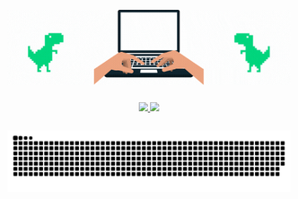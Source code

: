 <p align="center">
  <a href="#">
    <img align="center" src="HelloHelder.gif" />
  </a>
</p>

<br>

<div align="center">
  <a href="https://github.com/helderhsilva">
  <img height="180em" src="https://github-readme-stats.vercel.app/api?username=helderhsilva&show_icons=true&theme=ocean_dark&include_all_commits=true&count_private=true"/>
  <img height="180em" src="https://github-readme-stats.vercel.app/api/top-langs/?username=helderhsilva&layout=compact&langs_count=7&theme=ocean_dark"/>
</div>
  
<br>

<div align="center">
  
  ![Snake animation](https://github.com/helderhsilva/helderhsilva/blob/output/github-contribution-grid-snake.svg)
  
</div>
